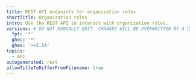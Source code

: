 ```yaml
---
title: REST API endpoints for organization roles
shortTitle: Organization roles
intro: Use the REST API to interact with organization roles.
versions: # DO NOT MANUALLY EDIT. CHANGES WILL BE OVERWRITTEN BY A 🤖
  fpt: '*'
  ghec: '*'
  ghes: '>=3.14'
topics:
  - API
autogenerated: rest
allowTitleToDifferFromFilename: true
---
```


<!-- Content after this section is automatically generated -->
